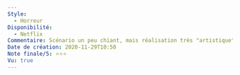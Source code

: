 ```yaml
---
Style:
  - Horreur
Disponibilité:
  - Netflix
Commentaire: Scénario un peu chiant, mais réalisation très "artistique" et intéressante.
Date de création: 2020-11-29T10:50
Note finale/5: ⭐⭐⭐
Vu: true
---
```


